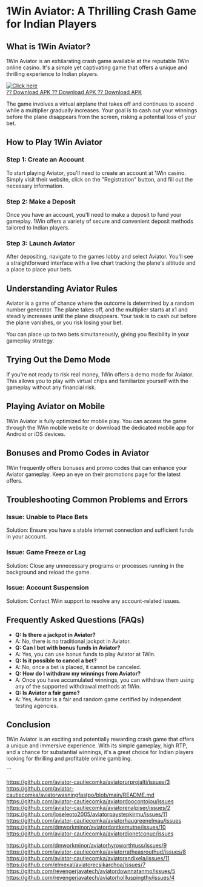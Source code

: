 # 1Win Aviator: A Thrilling Crash Game for Indian Players

## What is 1Win Aviator?

1Win Aviator is an exhilarating crash game available at the reputable
1Win online casino. It\'s a simple yet captivating game that offers a
unique and thrilling experience to Indian players.

[![Click
here](https://readscoops.com/wp-content/uploads/2023/03/Readscoop-aviator-1-1.jpg)](https://traff.sbs/deff)\
[?? Download APK ?? Download APK ?? Download
APK](https://traff.sbs/deff)

The game involves a virtual airplane that takes off and continues to
ascend while a multiplier gradually increases. Your goal is to cash out
your winnings before the plane disappears from the screen, risking a
potential loss of your bet.

## How to Play 1Win Aviator

### Step 1: Create an Account

To start playing Aviator, you\'ll need to create an account at 1Win
casino. Simply visit their website, click on the "Registration"
button, and fill out the necessary information.

### Step 2: Make a Deposit

Once you have an account, you\'ll need to make a deposit to fund your
gameplay. 1Win offers a variety of secure and convenient deposit methods
tailored to Indian players.

### Step 3: Launch Aviator

After depositing, navigate to the games lobby and select Aviator.
You\'ll see a straightforward interface with a live chart tracking the
plane\'s altitude and a place to place your bets.

## Understanding Aviator Rules

Aviator is a game of chance where the outcome is determined by a random
number generator. The plane takes off, and the multiplier starts at x1
and steadily increases until the plane disappears. Your task is to cash
out before the plane vanishes, or you risk losing your bet.

You can place up to two bets simultaneously, giving you flexibility in
your gameplay strategy.

## Trying Out the Demo Mode

If you\'re not ready to risk real money, 1Win offers a demo mode for
Aviator. This allows you to play with virtual chips and familiarize
yourself with the gameplay without any financial risk.

## Playing Aviator on Mobile

1Win Aviator is fully optimized for mobile play. You can access the game
through the 1Win mobile website or download the dedicated mobile app for
Android or iOS devices.

## Bonuses and Promo Codes in Aviator

1Win frequently offers bonuses and promo codes that can enhance your
Aviator gameplay. Keep an eye on their promotions page for the latest
offers.

## Troubleshooting Common Problems and Errors

### Issue: Unable to Place Bets

Solution: Ensure you have a stable internet connection and sufficient
funds in your account.

### Issue: Game Freeze or Lag

Solution: Close any unnecessary programs or processes running in the
background and reload the game.

### Issue: Account Suspension

Solution: Contact 1Win support to resolve any account-related issues.

## Frequently Asked Questions (FAQs)

-   **Q: Is there a jackpot in Aviator?**
-   A: No, there is no traditional jackpot in Aviator.
-   **Q: Can I bet with bonus funds in Aviator?**
-   A: Yes, you can use bonus funds to play Aviator at 1Win.
-   **Q: Is it possible to cancel a bet?**
-   A: No, once a bet is placed, it cannot be canceled.
-   **Q: How do I withdraw my winnings from Aviator?**
-   A: Once you have accumulated winnings, you can withdraw them using
    any of the supported withdrawal methods at 1Win.
-   **Q: Is Aviator a fair game?**
-   A: Yes, Aviator is a fair and random game certified by independent
    testing agencies.

## Conclusion

1Win Aviator is an exciting and potentially rewarding crash game that
offers a unique and immersive experience. With its simple gameplay, high
RTP, and a chance for substantial winnings, it\'s a great choice for
Indian players looking for thrilling and profitable online gambling.

\`\`\`

https://github.com/aviator-cautiecomka/aviatorurprojalti/issues/3
https://github.com/aviator-cautiecomka/aviatorwasningfastpo/blob/main/README.md
https://github.com/aviator-cautiecomka/aviatordoocontojou/issues
https://github.com/aviator-cautiecomka/aviatorenalpiser/issues/2
https://github.com/joseleoto2005/aviatorpaystepkirmu/issues/11
https://github.com/aviator-cautiecomka/aviatorhaugreenelmau/issues
https://github.com/dmworkminor/aviatordontkemutne/issues/10
https://github.com/aviator-cautiecomka/aviatordionetconuc/issues

https://github.com/dmworkminor/aviatorhyroworthtuss/issues/9
https://github.com/aviator-cautiecomka/aviatorratheasrouthud/issues/8
https://github.com/aviator-cautiecomka/aviatorandixela/issues/11
https://github.com/elmexal/aviatorecsikarchoa/issues/7
https://github.com/revengerjavatech/aviatordownnatanmo/issues/5
https://github.com/revengerjavatech/aviatorhollluspingthy/issues/4
